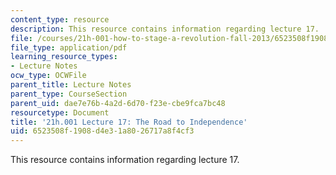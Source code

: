 ```yaml
---
content_type: resource
description: This resource contains information regarding lecture 17.
file: /courses/21h-001-how-to-stage-a-revolution-fall-2013/6523508f1908d4e31a8026717a8f4cf3_MIT21H_001F13_lec_17.pdf
file_type: application/pdf
learning_resource_types:
- Lecture Notes
ocw_type: OCWFile
parent_title: Lecture Notes
parent_type: CourseSection
parent_uid: dae7e76b-4a2d-6d70-f23e-cbe9fca7bc48
resourcetype: Document
title: '21h.001 Lecture 17: The Road to Independence'
uid: 6523508f-1908-d4e3-1a80-26717a8f4cf3
---
```

This resource contains information regarding lecture 17.

